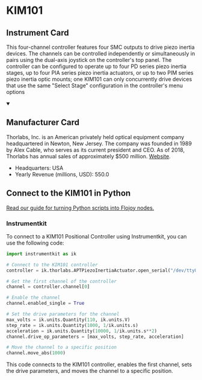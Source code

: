 
# KIM101

## Instrument Card

This four-channel controller features four SMC outputs to drive piezo inertia devices. The channels can be controlled independently or simultaneously in pairs using the dual-axis joystick on the controller's top panel. The controller can be configured to operate up to four PD series piezo inertia stages, up to four PIA series piezo inertia actuators, or up to two PIM series piezo inertia optic mounts; one KIM101 can only concurrently drive devices that use the same "Select Stage" configuration in the controller's menu options

<details open>
<summary><h2>Manufacturer Card</h2></summary>
Thorlabs, Inc. is an American privately held optical equipment company headquartered in Newton, New Jersey. The company was founded in 1989 by Alex Cable, who serves as its current president and CEO. As of 2018, Thorlabs has annual sales of approximately $500 million. <a href=https://www.thorlabs.com/>Website</a>.
<br>
<ul>
  <li>Headquarters: USA</li>
  <li>Yearly Revenue (millions, USD): 550.0</li>
</ul>
</details>

## Connect to the KIM101 in Python

[Read our guide for turning Python scripts into Flojoy nodes.](https://docs.flojoy.ai/custom-nodes/creating-custom-node/)


### Instrumentkit

To connect to a KIM101 Positional Controller using Instrumentkit, you can use the following code:

```python
import instrumentkit as ik

# Connect to the KIM101 controller
controller = ik.thorlabs.APTPiezoInertiaActuator.open_serial("/dev/ttyUSB0", baud=115200)

# Get the first channel of the controller
channel = controller.channel[0]

# Enable the channel
channel.enabled_single = True

# Set the drive parameters for the channel
max_volts = ik.units.Quantity(110, ik.units.V)
step_rate = ik.units.Quantity(1000, 1/ik.units.s)
acceleration = ik.units.Quantity(10000, 1/ik.units.s**2)
channel.drive_op_parameters = [max_volts, step_rate, acceleration]

# Move the channel to a specific position
channel.move_abs(1000)
```

This code connects to the KIM101 controller, enables the first channel, sets the drive parameters, and moves the channel to a specific position.

